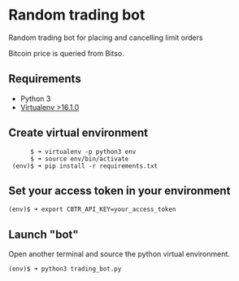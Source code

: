 # Random trading bot
Random trading bot for placing and cancelling limit orders

Bitcoin price is queried from Bitso.

## Requirements
* Python 3
* [Virtualenv >16.1.0](https://virtualenv.pypa.io/en/latest/)

## Create virtual environment
```
      $ ➜ virtualenv -p python3 env
      $ ➜ source env/bin/activate
 (env)$ ➜ pip install -r requirements.txt
```

## Set your access token in your environment
```
(env)$ ➜ export CBTR_API_KEY=your_access_token
```

## Launch "bot"
Open another terminal and source the python virtual environment.
```
(env)$ ➜ python3 trading_bot.py
```

